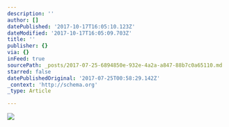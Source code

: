 ```yaml
---
description: ''
author: []
datePublished: '2017-10-17T16:05:10.123Z'
dateModified: '2017-10-17T16:05:09.703Z'
title: ''
publisher: {}
via: {}
inFeed: true
sourcePath: _posts/2017-07-25-6894850e-932e-4a2a-a847-88b7c0a65110.md
starred: false
datePublishedOriginal: '2017-07-25T00:58:29.142Z'
_context: 'http://schema.org'
_type: Article

---
```

![](https://the-grid-user-content.s3-us-west-2.amazonaws.com/d4aa1ce9-3ba1-439f-bd50-9da94a5ce5d2.jpg)